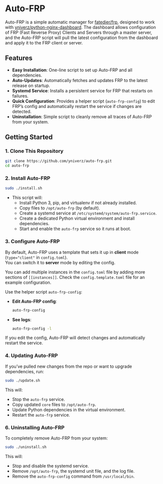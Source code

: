 # Auto-FRP

Auto-FRP is a simple automatic manager for [fatedier/frp](https://github.com/fatedier/frp), designed to work with [yniverz/python-nginx-dashboard](https://github.com/yniverz/python-nginx-dashboard). The dashboard allows configuration of FRP (Fast Reverse Proxy) Clients and Servers through a master server, and the Auto-FRP script will pull the latest configuration from the dashboard and apply it to the FRP client or server.

## Features

- **Easy Installation**: One-line script to set up Auto-FRP and all dependencies.  
- **Auto-Updates**: Automatically fetches and updates FRP to the latest release on startup.  
- **Systemd Service**: Installs a persistent service for FRP that restarts on failures.  
- **Quick Configuration**: Provides a helper script (`auto-frp-config`) to edit FRP’s config and automatically restart the service if changes are detected.  
- **Uninstallation**: Simple script to cleanly remove all traces of Auto-FRP from your system.

## Getting Started

### 1. Clone This Repository

```bash
git clone https://github.com/yniverz/auto-frp.git
cd auto-frp
```

### 2. Install Auto-FRP

```bash
sudo ./install.sh
```

- This script will:
  - Install Python 3, pip, and virtualenv if not already installed.
  - Copy files to `/opt/auto-frp` (by default).
  - Create a systemd service at `/etc/systemd/system/auto-frp.service`.
  - Create a dedicated Python virtual environment and install dependencies.
  - Start and enable the `auto-frp` service so it runs at boot.

### 3. Configure Auto-FRP

By default, Auto-FRP uses a template that sets it up in **client** mode (`type="client"` in `config.toml`).  
You can switch it to **server** mode by editing the config.

You can add multiple instances in the `config.toml` file by adding more sections of `[[instances]]`.
Check the `config.template.toml` file for an example configuration.

Use the helper script `auto-frp-config`:

- **Edit Auto-FRP config**:
  ```bash
  auto-frp-config
  ```

- **See logs**:
  ```bash
  auto-frp-config -l
  ```

If you edit the config, Auto-FRP will detect changes and automatically restart the service.

### 4. Updating Auto-FRP

If you’ve pulled new changes from the repo or want to upgrade dependencies, run:

```bash
sudo ./update.sh
```

This will:
- Stop the `auto-frp` service.
- Copy updated `core` files to `/opt/auto-frp`.
- Update Python dependencies in the virtual environment.
- Restart the `auto-frp` service.

### 6. Uninstalling Auto-FRP

To completely remove Auto-FRP from your system:

```bash
sudo ./uninstall.sh
```

This will:
- Stop and disable the systemd service.
- Remove `/opt/auto-frp`, the systemd unit file, and the log file.
- Remove the `auto-frp-config` command from `/usr/local/bin`.
